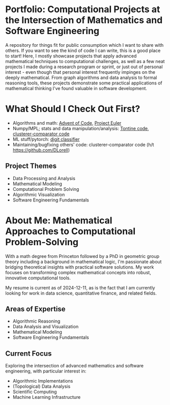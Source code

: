 # Portfolio: Computational Projects at the Intersection of Mathematics and Software Engineering
A repository for things fit for public consumption which I want to share with others. If you want to see the kind of code I can write, this is a good place to start! Here, I mostly showcase projects that apply advanced mathematical techniques to computational challenges, as well as a few neat projects I made during a research program or sprint, or just out of personal interest - even though that personal interest frequently impinges on the deeply mathematical. From graph algorithms and data analysis to formal reasoning tools, these projects demonstrate some practical applications of mathematical thinking I've found valuable in software development.

# What Should I Check Out First?
- Algorithms and math: [Advent of Code](https://github.com/Lorxus/Portfolio/tree/main/Puzzles%20and%20Practice/AoC-2024), [Project Euler](https://github.com/Lorxus/Project-Euler)
- Numpy/MPL; stats and data manipulation/analysis: [Tontine code](https://github.com/Lorxus/Tontine/blob/main/tontine-data-science.py), [clusterer-comparator code](https://github.com/Lorxus/SERI-MATS-Summer-2024/blob/main/main.py) 
- ML stuff/pytorch: [digit classifier](https://github.com/Lorxus/SERI-MATS-Summer-2023/tree/main)
- Maintaining/bugfixing others' code: clusterer-comparator code (h/t https://github.com/DLorell)

## Project Themes
- Data Processing and Analysis
- Mathematical Modeling
- Computational Problem Solving
- Algorithmic Visualization
- Software Engineering Fundamentals

# About Me: Mathematical Approaches to Computational Problem-Solving
With a math degree from Princeton followed by a PhD in geometric group theory including a background in mathematical logic, I'm passionate about bridging theoretical insights with practical software solutions. My work focuses on transforming complex mathematical concepts into robust, innovative computational tools.

My resume is current as of 2024-12-11, as is the fact that I am currently looking for work in data science, quantitative finance, and related fields.

## Areas of Expertise
- Algorithmic Reasoning
- Data Analysis and Visualization
- Mathematical Modeling
- Software Engineering Fundamentals

## Current Focus
Exploring the intersection of advanced mathematics and software engineering, with particular interest in:
- Algorithmic Implementations
- (Topological) Data Analysis
- Scientific Computing
- Machine Learning Infrastructure
